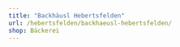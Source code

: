 ```yaml
---
title: "Backhäusl Hebertsfelden"
url: /hebertsfelden/backhaeusl-hebertsfelden/
shop: Bäckerei
---
```

